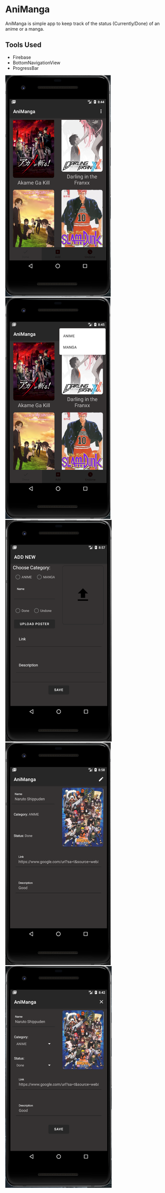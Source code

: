 # AniManga
AniManga is simple app to keep track of the status (Currently/Done) of an anime or a manga.

## Tools Used
* Firebase
* BottomNavigationView
* ProgressBar

![Main Screen](screenshots/AniManga_MAIN_SCREEN.PNG)
![Main Screen 2](screenshots/AniManga_MAIN_SCREEN2.PNG)
![Add New Serie](screenshots/AniManga_ADD_NEW_SERIE.PNG)
![View Serie Info](screenshots/AniManga_VIEW_SERIE_INFO.PNG)
![Edit Serie Info](screenshots/AniManga_EDIT_SERIE_INFO.PNG)